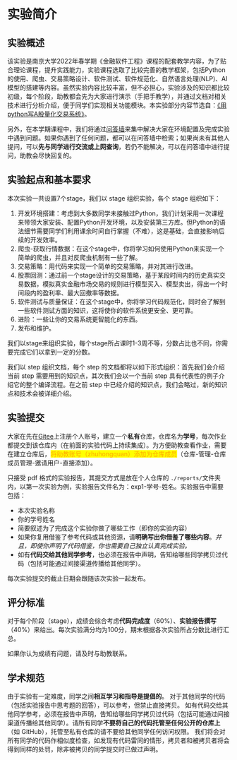 # 实验简介

## 实验概述

该实验是南京大学2022年春学期《金融软件工程》课程的配套教学内容，为了贴合理论课程，提升实践能力，实验课程选取了比较完善的教学框架，包括Python的使用、爬虫、交易策略设计、软件测试、软件规范化、自然语言处理(NLP)、AI模型的搭建等内容。虽然实验内容比较丰富，但不必担心，实验涉及的知识都比较初级，每个阶段，助教都会先为大家进行演示（手把手教学），并通过文档对相关技术进行分析介绍，便于同学们实现相关功能模块。本实验部分内容节选自：[《用python写A股量化交易系统》](https://www.bilibili.com/video/BV1da4y1H7WL)。

另外，在本学期课程中，我们将通过[问答墙](https://docs.qq.com/doc/DVERaZGtPVHpvWHJG)来集中解决大家在环境配置及完成实验中遇到问题。如果你遇到了任何问题，都可以在问答墙中检索；如果尚未有其他人提问，可以**先与同学进行交流或上网查询**，若仍不能解决，可以在问答墙中进行提问，助教会尽快回复的。

## 实验起点和基本要求

本次实验一共设置7个stage，我们以 stage 组织实验，各个 stage 组织如下：

1. 开发环境搭建：考虑到大多数同学未接触过Python，我们计划采用一次课程来带领大家安装、配置Python开发环境，以及安装第三方库。但Python的语法细节需要同学们利用课余时间自行掌握（不难），这是基础，会直接影响后续的开发效率。
2. 爬虫-获取行情数据：在这个stage中，你将学习如何使用Python来实现一个简单的爬虫，并且对反爬虫机制有一些了解。
3. 交易策略：用代码来实现一个简单的交易策略，并对其进行改进。
4. 股票回测：通过前一个stage设计的交易策略，基于某段时间内的历史真实交易数据，模拟真实金融市场交易的规则进行模型买入、模型卖出，得出一个时间段内的盈利率、最大回撤率等数据。
5. 软件测试与质量保证：在这个stage中，你将学习代码规范化，同时会了解到一些软件测试方面的知识，这将使你的软件系统更安全、更可靠。
6. 进阶：一些让你的交易系统更智能化的东西。
7. 发布和维护。

我们以stage来组织实验，每个stage所占课时1-3周不等，分数占比也不同，你需要完成它们以拿到一定的分数。

我们以 step 组织文档，每个 step 的文档都将以如下形式组织：首先我们会介绍当前 step 需要用到的知识点，其次我们会以一个当前 step 具有代表性的例子介绍它的整个编译流程。在之前 step 中已经介绍的知识点，我们会略过，新的知识点和技术会被详细介绍。

## 实验提交

大家在先在[Gitee](https://gitee.com)上注册个人账号，建立一个**私有**仓库，仓库名为**学号**，每次作业都提交到该仓库内（在前面的实验代码上持续集成）。为方便助教查看作业，需要在建立仓库后，<mark style="color:orange;">将助教账号（zhuhongquan）添加为仓库成员</mark>（仓库-管理-仓库成员管理-邀请用户-直接添加）。

只接受 pdf 格式的实验报告，其提交方式是放在个人仓库的 `./reports/`文件夹内，以第一次实验为例，实验报告文件名为：exp1-学号-姓名。实验报告中需要包括：

* 本次实验名称
* 你的学号姓名
* 简要叙述为了完成这个实验你做了哪些工作（即你的实验内容）
* 如果你复用借鉴了参考代码或其他资源，请**明确写出你借鉴了哪些内容**。_并且，即使你声明了代码借鉴，你也需要自己独立认真完成实验。_
* 如有**代码交给其他同学参考**，也必须在报告中声明，告知给哪些同学拷贝过代码（包括可能通过间接渠道传播给其他同学）。

每次实验提交的截止日期会跟随该次实验一起发布。

## 评分标准

对于每个阶段（stage），成绩会综合考虑**代码完成度**（60%）、**实验报告撰写**（40%）来给出。每次实验满分均为100分，期末根据各次实验所占分数比进行汇总。

如果你认为成绩有问题，请及时与助教联系。

## 学术规范

由于实验有一定难度，同学之间**相互学习和指导是提倡的**。 对于其他同学的代码（包括实验报告中思考题的回答），可以参考，但禁止直接拷贝。 如有代码交给其他同学参考，必须在报告中声明，告知给哪些同学拷贝过代码（包括可能通过间接渠道传播给其他同学）。请所有同学**不要将自己的代码托管至任何公开的仓库上**（如 GitHub），托管至私有仓库的请不要给其他同学任何访问权限。 我们将会对所有同学的代码作相似度检查，如发现有代码雷同的情形，拷贝者和被拷贝者将会得到同样的处罚，除非被拷贝的同学提交时已做过声明。

